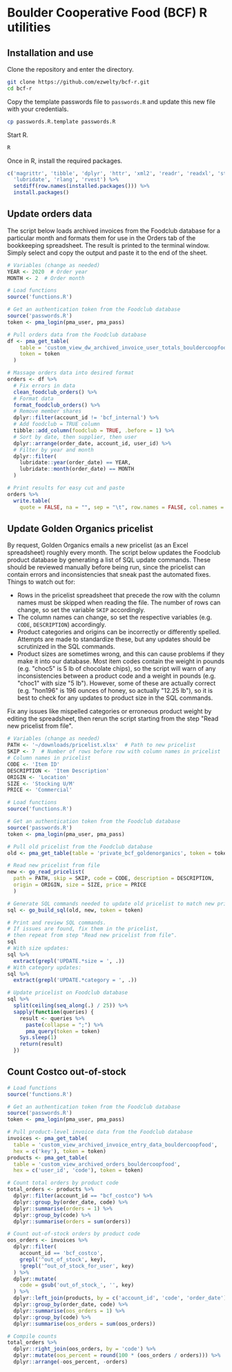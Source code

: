 # Boulder Cooperative Food (BCF) R utilities

## Installation and use

Clone the repository and enter the directory.

```bash
git clone https://github.com/ezwelty/bcf-r.git
cd bcf-r
```

Copy the template passwords file to `passwords.R` and update this new file with your credentials.

```bash
cp passwords.R.template passwords.R
```

Start R.

```bash
R
```

Once in R, install the required packages.

```r
c('magrittr', 'tibble', 'dplyr', 'httr', 'xml2', 'readr', 'readxl', 'stringr',
  'lubridate', 'rlang', 'rvest') %>%
  setdiff(row.names(installed.packages())) %>%
  install.packages()
```

## Update orders data

The script below loads archived invoices from the Foodclub database for a particular month and formats them for use in the Orders tab of the bookkeeping spreadsheet. The result is printed to the terminal window. Simply select and copy the output and paste it to the end of the sheet.

```r
# Variables (change as needed)
YEAR <- 2020  # Order year
MONTH <- 2  # Order month

# Load functions
source('functions.R')

# Get an authentication token from the Foodclub database
source('passwords.R')
token <- pma_login(pma_user, pma_pass)

# Pull orders data from the Foodclub database
df <- pma_get_table(
    table = 'custom_view_dw_archived_invoice_user_totals_bouldercoopfood',
    token = token
  )

# Massage orders data into desired format
orders <- df %>%
  # Fix errors in data
  clean_foodclub_orders() %>%
  # Format data
  format_foodclub_orders() %>%
  # Remove member shares
  dplyr::filter(account_id != 'bcf_internal') %>%
  # Add foodclub = TRUE column
  tibble::add_column(foodclub = TRUE, .before = 1) %>%
  # Sort by date, then supplier, then user
  dplyr::arrange(order_date, account_id, user_id) %>%
  # Filter by year and month
  dplyr::filter(
    lubridate::year(order_date) == YEAR,
    lubridate::month(order_date) == MONTH
  )

# Print results for easy cut and paste
orders %>%
  write.table(
    quote = FALSE, na = "", sep = "\t", row.names = FALSE, col.names = FALSE)
```

## Update Golden Organics pricelist

By request, Golden Organics emails a new pricelist (as an Excel spreadsheet) roughly every month. The script below updates the Foodclub product database by generating a list of SQL update commands. These should be reviewed manually before being run, since the pricelist can contain errors and inconsistencies that sneak past the automated fixes. Things to watch out for:

- Rows in the pricelist spreadsheet that precede the row with the column names must be skipped when reading the file. The number of rows can change, so set the variable `SKIP` accordingly.
- The column names can change, so set the respective variables (e.g. `CODE`, `DESCRIPTION`) accordingly.
- Product categories and origins can be incorrectly or differently spelled. Attempts are made to standardize these, but any updates should be scrutinized in the SQL commands.
- Product sizes are sometimes wrong, and this can cause problems if they make it into our database. Most item codes contain the weight in pounds (e.g. "choc5" is 5 lb of chocolate chips), so the script will warn of any inconsistencies between a product code and a weight in pounds (e.g. "choc1" with size "5 lb"). However, some of these are actually correct (e.g. "hon196" is 196 ounces of honey, so actually "12.25 lb"), so it is best to check for any updates to product size in the SQL commands.

Fix any issues like mispelled categories or erroneous product weight by editing the spreadsheet, then rerun the script starting from the step "Read new pricelist from file".

```r
# Variables (change as needed)
PATH <- '~/downloads/pricelist.xlsx'  # Path to new pricelist
SKIP <- 7  # Number of rows before row with column names in pricelist
# Column names in pricelist
CODE <- 'Item ID'
DESCRIPTION <- 'Item Description'
ORIGIN <- 'Location'
SIZE <- 'Stocking U/M'
PRICE <- 'Commercial'

# Load functions
source('functions.R')

# Get an authentication token from the Foodclub database
source('passwords.R')
token <- pma_login(pma_user, pma_pass)

# Pull old pricelist from the Foodclub database
old <- pma_get_table(table = 'private_bcf_goldenorganics', token = token)

# Read new pricelist from file
new <- go_read_pricelist(
  path = PATH, skip = SKIP, code = CODE, description = DESCRIPTION,
  origin = ORIGIN, size = SIZE, price = PRICE
  )

# Generate SQL commands needed to update old pricelist to match new pricelist.
sql <- go_build_sql(old, new, token = token)

# Print and review SQL commands.
# If issues are found, fix them in the pricelist,
# then repeat from step "Read new pricelist from file".
sql
# With size updates:
sql %>%
  extract(grepl('UPDATE.*size = ', .))
# With category updates:
sql %>%
  extract(grepl('UPDATE.*category = ', .))

# Update pricelist on Foodclub database
sql %>%
  split(ceiling(seq_along(.) / 25)) %>%
  sapply(function(queries) {
    result <- queries %>%
      paste(collapse = ";") %>%
      pma_query(token = token)
    Sys.sleep(1)
    return(result)
  })
```

## Count Costco out-of-stock

```r
# Load functions
source('functions.R')

# Get an authentication token from the Foodclub database
source('passwords.R')
token <- pma_login(pma_user, pma_pass)

# Pull product-level invoice data from the Foodclub database
invoices <- pma_get_table(
  table = 'custom_view_archived_invoice_entry_data_bouldercoopfood',
  hex = c('key'), token = token)
products <- pma_get_table(
  table = 'custom_view_archived_orders_bouldercoopfood',
  hex = c('user_id', 'code'), token = token)

# Count total orders by product code
total_orders <- products %>%
  dplyr::filter(account_id == "bcf_costco") %>%
  dplyr::group_by(order_date, code) %>%
  dplyr::summarise(orders = 1) %>%
  dplyr::group_by(code) %>%
  dplyr::summarise(orders = sum(orders))

# Count out-of-stock orders by product code
oos_orders <- invoices %>%
  dplyr::filter(
    account_id == 'bcf_costco',
    grepl('^out_of_stock', key),
    !grepl('^out_of_stock_for_user', key)
  ) %>%
  dplyr::mutate(
    code = gsub('out_of_stock_', '', key)
  ) %>%
  dplyr::left_join(products, by = c('account_id', 'code', 'order_date')) %>%
  dplyr::group_by(order_date, code) %>%
  dplyr::summarise(oos_orders = 1) %>%
  dplyr::group_by(code) %>%
  dplyr::summarise(oos_orders = sum(oos_orders))

# Compile counts
total_orders %>%
  dplyr::right_join(oos_orders, by = 'code') %>%
  dplyr::mutate(oos_percent = round(100 * (oos_orders / orders))) %>%
  dplyr::arrange(-oos_percent, -orders)
```
